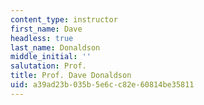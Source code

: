 ```yaml
---
content_type: instructor
first_name: Dave
headless: true
last_name: Donaldson
middle_initial: ''
salutation: Prof.
title: Prof. Dave Donaldson
uid: a39ad23b-035b-5e6c-c82e-60814be35811
---
```

